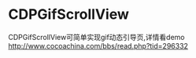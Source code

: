 # CDPGifScrollView
CDPGifScrollView可简单实现gif动态引导页,详情看demo
http://www.cocoachina.com/bbs/read.php?tid=296332
